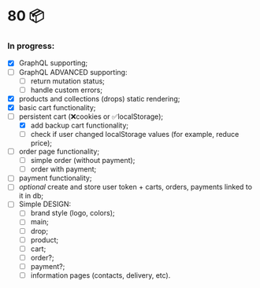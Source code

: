 # 80 📦

### In progress:

- [x] GraphQL supporting;
- [ ] GraphQL ADVANCED supporting:
  - [ ] return mutation status;
  - [ ] handle custom errors;
- [x] products and collections (drops) static rendering;
- [x] basic cart functionality;
- [ ] persistent cart (❌cookies or ✅localStorage);
  - [x] add backup cart functionality;
  - [ ] check if user changed localStorage values (for example, reduce price);
- [ ] order page functionality;
  - [ ] simple order (without payment);
  - [ ] order with payment;
- [ ] payment functionality;
- [ ] *optional* create and store user token + carts, orders, payments linked to it in db;
- [ ] Simple DESIGN:
  - [ ] brand style (logo, colors);
  - [ ] main;
  - [ ] drop;
  - [ ] product;
  - [ ] cart;
  - [ ] order?;
  - [ ] payment?;
  - [ ] information pages (contacts, delivery, etc).
